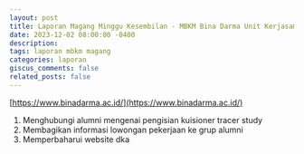 ```yaml
---
layout: post
title: Laporan Magang Minggu Kesembilan - MBKM Bina Darma Unit Kerjasama dan Alumni
date: 2023-12-02 08:00:00 -0400
description: 
tags: laporan mbkm magang
categories: laporan
giscus_comments: false
related_posts: false
---
```

[https://www.binadarma.ac.id/](https://www.binadarma.ac.id/)

1. Menghubungi alumni mengenai pengisian kuisioner tracer study
2. Membagikan informasi lowongan pekerjaan ke grup alumni
3. Memperbaharui website dka
